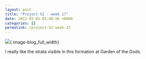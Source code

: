 ```yaml
---
layout: post
title: "Project 52 - week 17"
date: 2012-05-01 02:48:56 +0000
categories: []
permalink: /project-52-week-17
---
```




![](http://reluctanthacker.rollett.org/sites/default/files/styles/blog_full_width/public/ggods_strata.jpg){.image-blog_full_width}

I really like the strata visible in this formation at Garden of the
Gods.




